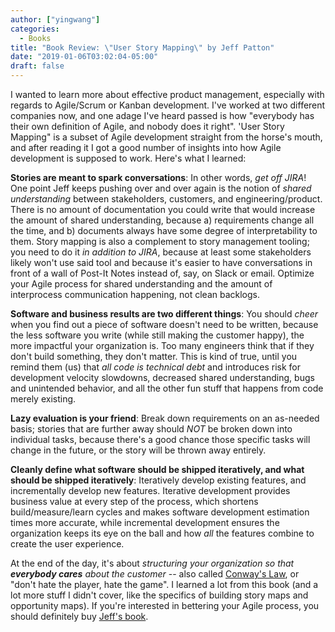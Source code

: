 ```yaml
---
author: ["yingwang"]
categories:
  - Books
title: "Book Review: \"User Story Mapping\" by Jeff Patton"
date: "2019-01-06T03:02:04-05:00"
draft: false
---
```


I wanted to learn more about effective product management, especially with
regards to Agile/Scrum or Kanban development. I've worked at two different
companies now, and one adage I've heard passed is how "everybody has their own
definition of Agile, and nobody does it right". 'User Story Mapping" is a subset
of Agile development straight from the horse's mouth, and after reading it I got
a good number of insights into how Agile development is supposed to work. Here's
what I learned:

**Stories are meant to spark conversations**: In other words, *get off JIRA*!
One point Jeff keeps pushing over and over again is the notion of *shared
understanding* between stakeholders, customers, and engineering/product. There
is no amount of documentation you could write that would increase the amount of
shared understanding, because a) requirements change all the time, and b)
documents always have some degree of interpretability to them. Story mapping is
also a complement to story management tooling; you need to do it *in addition to
JIRA*, because at least some stakeholders likely won't use said tool and because
it's easier to have conversations in front of a wall of Post-It Notes instead
of, say, on Slack or email. Optimize your Agile process for shared
understanding and the amount of interprocess communication happening, not clean
backlogs.

**Software and business results are two different things**: You should *cheer*
when you find out a piece of software doesn't need to be written, because the
less software you write (while still making the customer happy), the more
impactful your organization is. Too many engineers think that if they don't
build something, they don't matter. This is kind of true, until you remind them
(us) that *all code is technical debt* and introduces risk for development
velocity slowdowns, decreased shared understanding, bugs and unintended
behavior, and all the other fun stuff that happens from code merely existing.

**Lazy evaluation is your friend**: Break down requirements on an as-needed
basis; stories that are further away should *NOT* be broken down into individual
tasks, because there's a good chance those specific tasks will change in the
future, or the story will be thrown away entirely.

**Cleanly define what software should be shipped iteratively, and what should be
shipped iteratively**: Iteratively develop existing features, and incrementally
develop new features. Iterative development provides business value at every
step of the process, which shortens build/measure/learn cycles and makes
software development estimation times more accurate, while incremental
development ensures the organization keeps its eye on the ball and how *all* the
features combine to create the user experience.

At the end of the day, it's about *structuring your organization so that
***everybody cares*** about the customer* -- also called [Conway's
Law](https://en.wikipedia.org/wiki/Conway%27s_law), or "don't hate the player,
hate the game". I learned a lot from this book (and a lot more stuff I didn't
cover, like the specifics of building story maps and opportunity maps). If
you're interested in bettering your Agile process, you should definitely buy
[Jeff's
book](https://smile.amazon.com/User-Story-Mapping-Discover-Product/dp/1491904909?sa-no-redirect=1).
